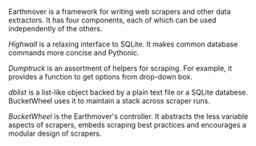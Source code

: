 Earthmover is a framework for writing web scrapers
and other data extractors. It has four components,
each of which can be used independently of the others.

*Highwall* is a relaxing interface to SQLite. It makes common database commands more concise and Pythonic.

*Dumptruck* is an assortment of helpers for scraping. For example, it provides a function to get options from drop-down box.

*dblist* is a list-like object backed by a plain text file or a SQLite databese. BucketWheel uses it to maintain a stack across scraper runs.

*BucketWheel* is the Earthmover's controller. It abstracts the less variable aspects of scrapers, embeds scraping best practices
and encourages a modular design of scrapers.
